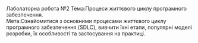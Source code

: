 Лаболаторна робота №2
Тема:Процеси життєвого циклу програмного забезпечення.  
Мета:Ознайомитися з основними процесами життєвого циклу програмного забезпечення (SDLC), вивчити їхні етапи, популярні моделі розробки, їх особливості та застосування на практиці.
